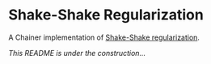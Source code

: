 # Shake-Shake Regularization
A Chainer implementation of [Shake-Shake regularization](https://arxiv.org/abs/1705.07485).

*This README is under the construction...*
